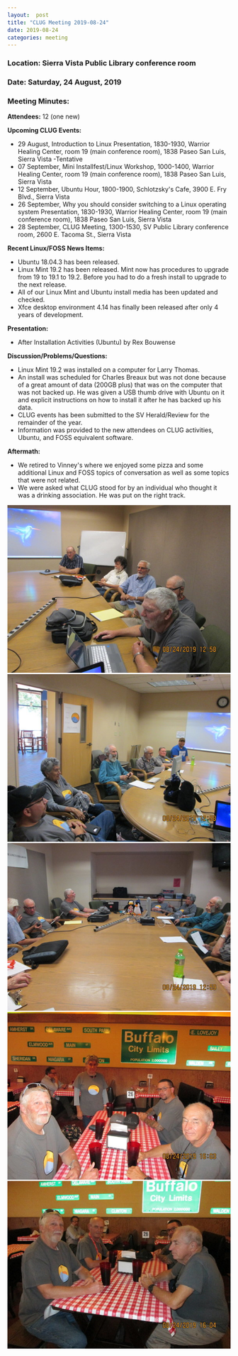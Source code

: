 ```yaml
---
layout:  post
title: "CLUG Meeting 2019-08-24"
date: 2019-08-24
categories: meeting
---
```


### Location: Sierra Vista Public Library conference room

### Date: Saturday, 24 August, 2019

### Meeting Minutes:

**Attendees:** 12 (one new)

**Upcoming CLUG Events:**

 * 29 August, Introduction to Linux Presentation, 1830-1930, Warrior Healing Center, room 19 (main conference room), 1838 Paseo San Luis, Sierra Vista -Tentative
 * 07 September, Mini Installfest/Linux Workshop, 1000-1400, Warrior Healing Center, room 19 (main conference room), 1838 Paseo San Luis, Sierra Vista
 * 12 September, Ubuntu Hour, 1800-1900, Schlotzsky's Cafe, 3900 E. Fry Blvd., Sierra Vista
 * 26 September, Why you should consider switching to a Linux operating system Presentation, 1830-1930, Warrior Healing Center, room 19 (main conference room), 1838 Paseo San Luis, Sierra Vista
 * 28 September, CLUG Meeting, 1300-1530, SV Public Library conference room, 2600 E. Tacoma St., Sierra Vista

**Recent Linux/FOSS News Items:**

 * Ubuntu 18.04.3 has been released.
 * Linux Mint 19.2 has been released.  Mint now has procedures to upgrade from 19 to 19.1 to 19.2.  Before you had to do a fresh install to upgrade to the next release.
 * All of our Linux Mint and Ubuntu install media has been updated and checked.
 * Xfce desktop environment 4.14 has finally been released after only 4 years of development.
 
**Presentation:**

 * After Installation Activities (Ubuntu) by Rex Bouwense

**Discussion/Problems/Questions:**

 * Linux Mint 19.2 was installed on a computer for Larry Thomas.
 * An install was scheduled for Charles Breaux but was not done because of a great amount of data (200GB plus) that was on the computer that was not backed up.  He was given a USB thumb drive with Ubuntu on it and explicit instructions on how to install it after he has backed up his data. 
 * CLUG events has been submitted to the SV Herald/Review for the remainder of the year.
 * Information was provided to the new attendees on CLUG activities, Ubuntu, and FOSS equivalent software.

**Aftermath:**

 * We retired to Vinney's where we enjoyed some pizza and some additional Linux and FOSS topics of conversation as well as some topics that were not related.
 * We were asked what CLUG stood for by an individual who thought it was a drinking association.  He was put on the right track.
 
![alt text](https://raw.githubusercontent.com/CochiseLinuxUsersGroup/CochiseLinuxUsersGroup.github.io/master/images/rsz_1rsz_clug_mtg_2019-08-24_1.jpg) 
![alt text](https://raw.githubusercontent.com/CochiseLinuxUsersGroup/CochiseLinuxUsersGroup.github.io/master/images/rsz_1rsz_clug_mtg_2019-08-24_2.jpg) 
![alt text](https://raw.githubusercontent.com/CochiseLinuxUsersGroup/CochiseLinuxUsersGroup.github.io/master/images/rsz_1rsz_clug_mtg_2019-08-24_3.jpg) 
![alt text](https://raw.githubusercontent.com/CochiseLinuxUsersGroup/CochiseLinuxUsersGroup.github.io/master/images/rsz_1rsz_clug_at_vinneys_2019-08-24_1.jpg) 
![alt text](https://raw.githubusercontent.com/CochiseLinuxUsersGroup/CochiseLinuxUsersGroup.github.io/master/images/rsz_1rsz_clug_at_vinneys_2019-08-24_3.jpg) 

